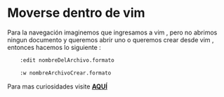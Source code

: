 # Moverse dentro de vim
Para la navegación imaginemos que ingresamos a vim , pero no abrimos ningun
documento y queremos abrir uno o queremos crear desde vim , entonces hacemos lo
siguiente : 
```sh
	:edit nombreDelArchivo.formato
```

```sh
	:w nombreArchivoCrear.formato
```




Para mas curiosidades visite [**AQUÍ**](https://www.youtube.com/watch?v=xg8LVpKZwI4
)
